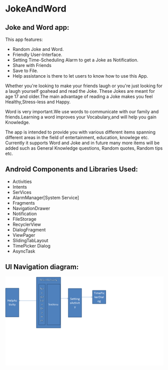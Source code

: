 # JokeAndWord

Joke and Word app:
-----------------
This app features:
- Random Joke and Word.
- Friendly User-Interface.
- Setting Time-Scheduling Alarm to get a Joke as Notification.
- Share with Friends
- Save to File.
- Help assistance is there to let users to know how to use this App.

Whether you're looking to make your friends laugh or you're just looking for a laugh yourself goahead and read the Joke.
These Jokes are meant for age 17 and older.The main advantage of reading a Joke makes you feel Healthy,Stress-less and Happy.

Word is very important.We use words to communicate with our family and friends.Learning a word improves your Vocabulary,and
will help you gain Knowledge.

The app is intended to provide you with various different items spanning different areas in the field of entertainment,
education, knowlege etc.  Currently it supports Word and Joke and in future many more items will be added such as 
General Knowledge questions, Random quotes, Random tips etc.


Android Components and Libraries Used:
-------------------------------------
- Activities
- Intents
- SerVices
- AlarmManager[System Service]
- Fragments
- NavigationDrawer
- Notification
- FileStorage
- RecyclerView
- DialogFragment
- ViewPager
- SlidingTabLayout
- TimePicker Dialog
- AsyncTask
 

UI Navigation diagram:
---------------------

![Alt Text](JokeWord.png)
